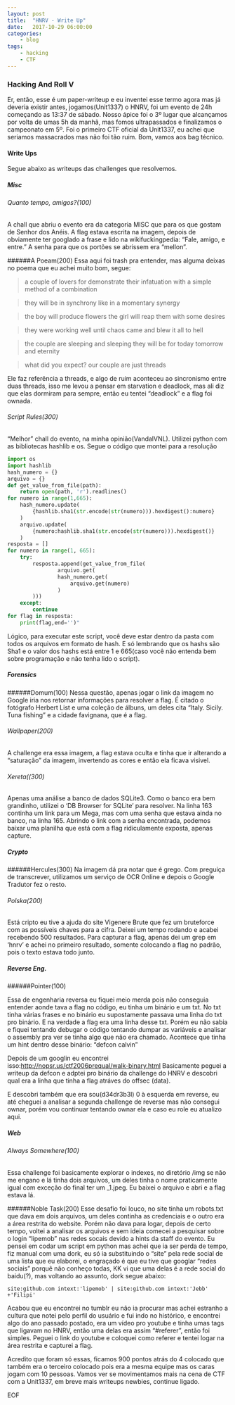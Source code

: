 ```yaml
---
layout: post
title:	"HNRV - Write Up"
date:	2017-10-29 06:00:00
categories:
    - blog
tags:
    - hacking
    - CTF
---
```

### Hacking And Roll V

Er, então, esse é um paper-writeup e eu inventei esse termo agora mas já deveria existir antes, jogamos(Unit1337) o HNRV, foi um evento de 24h começando as 13:37 de sábado. Nosso ápice foi o 3º lugar que alcançamos por volta de umas 5h da manhã, mas fomos ultrapassados e finalizamos o campeonato em 5º. Foi o primeiro CTF oficial da Unit1337, eu achei que seriamos massacrados mas não foi tão ruim. Bom, vamos aos bag técnico.

#### Write Ups

Segue abaixo as writeups das challenges que resolvemos.
##### Misc
###### Quanto tempo, amigos?(100)

A chall que abriu o evento era da categoria MISC que para os que gostam de Senhor dos Anéis. A flag estava escrita na imagem, depois de obviamente ter googlado a frase e lido na wikifuckingpedia: “Fale, amigo, e entre.” A senha para que os portões se abrissem era “mellon”.

######A Poeam(200)
Essa aqui foi trash pra entender, mas alguma deixas no poema que eu achei muito bom, segue:

>a couple of lovers for demonstrate their infatuation
with a simple method of a combination

>they will be in synchrony
like in a momentary synergy

>the boy will produce flowers
the girl will reap them with some desires

>they were working well
until chaos came and blew it all to hell

>the couple are sleeping
and sleeping they will be
for today tomorrow and eternity

>what did you expect?
our couple are just threads

Ele faz referência a threads, e algo de ruim aconteceu ao sincronismo entre duas threads, isso me levou a pensar em starvation e deadlock, mas ali diz que elas dormiram para sempre, então eu tentei “deadlock” e a flag foi ownada.

###### Script Rules(300)

“Melhor” chall do evento, na minha opinião(VandalVNL). Utilizei python com as bibliotecas hashlib e os. Segue o código que montei para a resolução

```python
import os
import hashlib
hash_numero = {}
arquivo = {}
def get_value_from_file(path):
    return open(path, 'r').readlines()
for numero in range(1,665):
    hash_numero.update(
        {hashlib.sha1(str.encode(str(numero))).hexdigest():numero}
    )
    arquivo.update(
        {numero:hashlib.sha1(str.encode(str(numero))).hexdigest()}
    )
resposta = []
for numero in range(1, 665):
    try:
        resposta.append(get_value_from_file(
                arquivo.get(
                hash_numero.get(
                    arquivo.get(numero)
                )
        )))
    except:
        continue
for flag in resposta:
    print(flag,end='')"

```
Lógico, para executar este script, você deve estar dentro da pasta com todos os arquivos em formato de hash. E só lembrando que os hashs são Sha1 e o valor dos hashs está entre 1 e 665(caso você não entenda bem sobre programação e não tenha lido o script).

##### Forensics
######Domum(100)
Nessa questão, apenas jogar o link da imagem no Google iria nos retornar informações para resolver a flag. É citado o fotógrafo Herbert List e uma coleção de álbuns, um deles cita “Italy. Sicily. Tuna fishing” e a cidade favignana, que é a flag.

###### Wallpaper(200)
A challenge era essa imagem, a flag estava oculta e tinha que ir alterando a “saturação” da imagem, invertendo as cores e então ela ficava visivel.

###### Xereta((300)

Apenas uma análise a banco de dados SQLite3. Como o banco era bem grandinho, utilizei o ‘DB Browser for SQLite’ para resolver. Na linha 163 continha um link para um Mega, mas com uma senha que estava ainda no banco, na linha 165. Abrindo o link com a senha encontrada, podemos baixar uma planilha que está com a flag ridiculamente exposta, apenas capture.


##### Crypto
######Hercules(300)
Na imagem dá pra notar que é grego. Com preguiça de transcrever, utilizamos um serviço de OCR Online e depois o Google Tradutor fez o resto.

###### Polska(200)
Está cripto eu tive a ajuda do site Vigenere Brute que fez um bruteforce com as possíveis chaves para a cifra. Deixei um tempo rodando e acabei recebendo 500 resultados. Para capturar a flag, apenas dei um grep em ‘hnrv’ e achei no primeiro resultado, somente colocando a flag no padrão, pois o texto estava todo junto.

##### Reverse Eng.
######Pointer(100)

Essa de engenharia reversa eu fiquei meio merda pois não conseguia entender aonde tava a flag no código, eu tinha um binário e um txt. No txt tinha várias frases e no binário eu supostamente passava uma linha do txt pro binário. E na verdade a flag era uma linha desse txt. Porém eu não sabia e fiquei tentando debugar o código tentando dumpar as variáveis e analisar o assembly pra ver se tinha algo que não era chamado. Acontece que tinha um hint dentro desse binário: “defcon calvin”

Depois de um googlin eu encontrei isso:http://nopsr.us/ctf2006prequal/walk-binary.html
Basicamente peguei a writeup da defcon e adptei pro binário da challenge do HNRV e descobri qual era a linha que tinha a flag atráves do offsec (data).

E descobri também que era sou(d34dr3b3l) 0 à esquerda em reverse, eu até cheguei a analisar a segunda challenge de reverse mas não consegui ownar, porém vou continuar tentando ownar ela e caso eu role eu atualizo aqui.

##### Web
###### Always Somewhere(100)

Essa challenge foi basicamente explorar o indexes, no diretório /img se não me engano e lá tinha dois arquivos, um deles tinha o nome praticamente igual com exceção do final ter um _1.jpeg. Eu baixei o arquivo e abri e a flag estava lá.

######Noble Task(200)
Esse desafio foi louco, no site tinha um robots.txt que dava em dois arquivos, um deles continha as credenciais e o outro era a área restrita do website.
Porém não dava para logar, depois de certo tempo, voltei a analisar os arquivos e sem ideia comecei a pesquisar sobre o login “lipemob” nas redes socais devido a hints da staff do evento. Eu pensei em codar um script em python mas achei que ia ser perda de tempo, fiz manual com uma dork, eu só ia substituindo o “site” pela rede social de uma lista que eu elaborei, o engraçado é que eu tive que googlar “redes sociais” porquê não conheço todas, KK vi que uma delas é a rede social do baidu(?), mas voltando ao assunto, dork segue abaixo:

```
site:github.com intext:'lipemob' | site:github.com intext:'Jebb' +'Filipi'
```
Acabou que eu encontrei no tumblr eu não ia procurar mas achei estranho a cultura que notei pelo perfil do usuário e fui indo no histórico, e encontrei algo do ano passado postado, era um vídeo pro youtube e tinha umas tags que ligavam no HNRV, então uma delas era assim “#referer”, então foi simples.
Peguei o link do youtube e coloquei como referer e tentei logar na área restrita e capturei a flag.

Acredito que foram só essas, ficamos 900 pontos atrás do 4 colocado que também era o terceiro colocado pois era a mesma equipe mas os caras jogam com 10 pessoas. Vamos ver se movimentamos mais na cena de CTF com a Unit1337, em breve mais writeups newbies, continue ligado.

EOF
